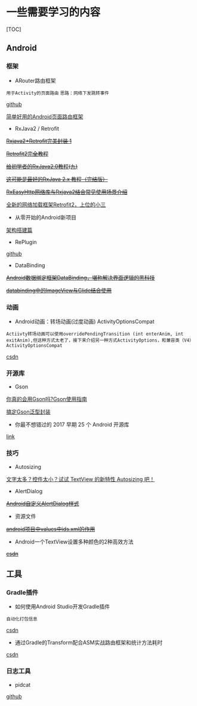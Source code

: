 # 一些需要学习的内容

[TOC]

## Android

### 框架

* ARouter路由框架

`用于Activity的页面路由`
`思路：网络下发跳转事件`

[github](https://github.com/alibaba/ARouter)

[简单好用的Android页面路由框架](http://www.jianshu.com/p/7cb2cc9b726a?from=groupmessage)

* RxJava2 / Retrofit

~~[Rxjava2+Retrofit完美封装 1](http://blog.csdn.net/qq_20521573/article/details/70991850)~~

~~[Retrofit2完全教程](http://www.jianshu.com/p/308f3c54abdd)~~

~~[给初学者的RxJava2.0教程(九)](http://www.jianshu.com/p/36e0f7f43a51)~~

~~[这可能是最好的RxJava 2.x 教程（完结版）](http://www.jianshu.com/p/0cd258eecf60)~~

~~[RxEasyHttp网络库与Rxjava2结合常见使用场景介绍](http://blog.csdn.net/zhouy478319399/article/details/78550248#insertcode)~~

[全新的网络加载框架Retrofit2，上位的小三](http://daidingkang.cc/2016/06/17/Retrofit2-network-framework-parsing/)

* 从零开始的Android新项目

[架构搭建篇](http://www.jianshu.com/p/f10bd07a03a7)

* RePlugin

[github](https://github.com/Qihoo360/RePlugin)

* DataBinding

~~[Android数据绑定框架DataBinding，堪称解决界面逻辑的黑科技](http://www.jianshu.com/p/2d3227d9707d)~~

~~[databinding中的ImageView与Glide结合使用](http://blog.csdn.net/zhuhai__yizhi/article/details/52922092)~~

### 动画

* Android动画：转场动画(过度动画) ActivityOptionsCompat

`Actiivty转场动画可以使用overridePendingTransition (int enterAnim, int exitAnim),但这种方式太老了，接下来介绍另一种方式ActivityOptions，和兼容类（V4）ActivityOptionsCompat`

[csdn](http://blog.csdn.net/ss1168805219/article/details/53445063)

### 开源库

* Gson

[你真的会用Gson吗?Gson使用指南](http://www.jianshu.com/p/e740196225a4)

[搞定Gson泛型封装](http://www.jianshu.com/p/d62c2be60617)

* 你最不想错过的 2017 早期 25 个 Android 开源库

[link](https://juejin.im/post/59e5fc92f265da43283fee89)

### 技巧

* Autosizing

[文字太多？控件太小？试试 TextView 的新特性 Autosizing 吧！](https://juejin.im/post/5a56f70cf265da3e5468fa59)

* AlertDialog

~~[Android自定义AlertDialog样式](http://blog.csdn.net/true100/article/details/52638508)~~

* 资源文件

~~[android项目中values中ids.xml的作用](http://blog.csdn.net/jdsjlzx/article/details/42024447)~~

* Android一个TextView设置多种颜色的2种高效方法

~~[csdn](http://blog.csdn.net/pengkv/article/details/42113225)~~

## 工具

### Gradle插件

- 如何使用Android Studio开发Gradle插件

`自动化打包信息`

[csdn](http://blog.csdn.net/sbsujjbcy/article/details/50782830)

* 通过Gradle的Transform配合ASM实战路由框架和统计方法耗时

[csdn](http://blog.csdn.net/neacy_zz/article/details/78546237?reload)

### 日志工具

* pidcat

[github](https://github.com/JakeWharton/pidcat)

